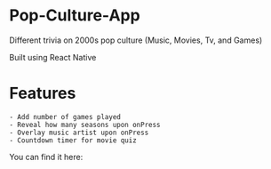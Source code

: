 # Pop-Culture-App

Different trivia on 2000s pop culture (Music, Movies, Tv, and Games)

Built using React Native

# Features
    - Add number of games played
    - Reveal how many seasons upon onPress
    - Overlay music artist upon onPress
    - Countdown timer for movie quiz

You can find it here:
